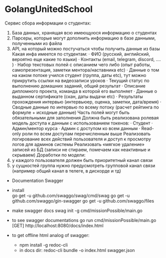 # GolangUnitedSchool

Сервис сбора информации о студентах: 
1. База данных, хранящая всю имеющуюся информацию о студентах 
2. Парсеры, которые могут дополнить информацию в базе данными, полученными из файла 
3. API, на который можно постучаться чтобы получить данные из базы Какая инфа имеется по студентам: 
    · ФИО (русский, английский, вероятно еще какие то языки) 
    · Контакты (email, telegram, discord, …. ) 
    · Набор текстовых полей с описанием чего либо (опыт работы, самопрезентация, заметки ментора/наставника etc) 
    · Данные о том на каком потоке учился студент (группа, даты etc), тут можно прикрутить ссылки на видеозаписи уроков 
    · Текущий статус по выполнению домашних заданий, общий результат 
    · Описание дипломного проекта, команда в которой его выполняет 
    · Данные о выданном сертификате (скан, даты выдачи etc) 
    · Результаты прохождения интервью (интервьюер, оценка, заметки, дата/время) 
    · Сводные данные по интервью по всему потоку (расчет рейтинга по формуле + исходные данные) 
  Часть полей могут быть обязательными для заполнения Должна быть реализована ролевая модель доступа к данным с использованием токенов: 
· Студент 
· Админ/ментор курса 
· Админ с доступом ко всем данным 
· Read-only роли по всем доступам перечисленным выше 
  Реализовать логирование всех действий пользователя и доступ к просмотру логов для админов системы 
  Реализовать «мягкое удаление» записей из БД (записи не стираем, помечаем как неактивные и скрываем)
  Доработки по модели:
1. у каждого пользователя должен быть приоритетный канал связи
2. у сущностей группа нужно предусмотреть групповой канал связи (например общий канал в телеге, в дискорде и тд)


* Documentation Swagger

* install  
  go get -u github.com/swaggo/swag/cmd/swag
  go get -u github.com/swaggo/gin-swagger
  go get -u github.com/swaggo/files

* make swagger docs 
  swag init -g cmd/missionPossible/main.go 

* to see swagger documentations 
  go run cmd/missionPossible/main.go 
  [GET] http://localhost:8080/docs/index.html
  
* to get offline html analog of swagger:
    - npm install -g redoc-cli
    - in docs dir: redoc-cli bundle -o index.html swagger.json